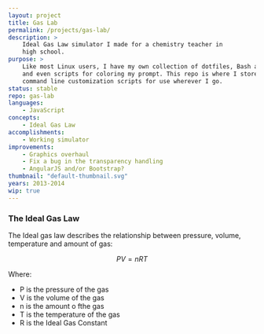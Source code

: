 ```yaml
---
layout: project
title: Gas Lab
permalink: /projects/gas-lab/
description: >
    Ideal Gas Law simulator I made for a chemistry teacher in
    high school.
purpose: >
    Like most Linux users, I have my own collection of dotfiles, Bash aliases
    and even scripts for coloring my prompt. This repo is where I store my
    command line customization scripts for use wherever I go.
status: stable
repo: gas-lab
languages:
    - JavaScript
concepts:
    - Ideal Gas Law
accomplishments:
    - Working simulator
improvements:
    - Graphics overhaul
    - Fix a bug in the transparency handling
    - AngularJS and/or Bootstrap?
thumbnail: "default-thumbnail.svg"
years: 2013-2014
wip: true
---
```


### The Ideal Gas Law

The Ideal gas law describes the relationship between pressure, volume,
temperature and amount of gas:

$$ PV = nRT $$

Where:

<!-- TODO: Add Units -->

* P is the pressure of the gas
* V is the volume of the gas
* n is the amount o fthe gas
* T is the temperature of the gas
* R is the Ideal Gas Constant
